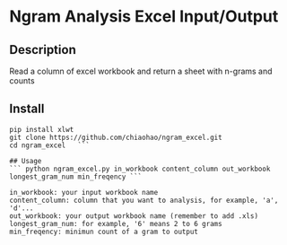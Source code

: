 # Ngram Analysis Excel Input/Output

## Description
Read a column of excel workbook and return a sheet with n-grams and counts

## Install
``` pip install xlrd  
pip install xlwt  
git clone https://github.com/chiaohao/ngram_excel.git  
cd ngram_excel   ```

## Usage
``` python ngram_excel.py in_workbook content_column out_workbook longest_gram_num min_freqency ```

in_workbook: your input workbook name  
content_column: column that you want to analysis, for example, 'a', 'd'...  
out_workbook: your output workbook name (remember to add .xls)  
longest_gram_num: for example, '6' means 2 to 6 grams  
min_freqency: minimun count of a gram to output  